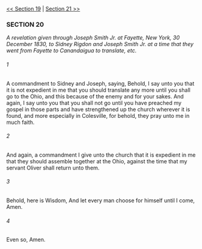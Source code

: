 [<< Section 19](Section%2019)  |  [Section 21 >>](Section%2021)

### SECTION 20

*A revelation given through Joseph Smith Jr. at Fayette, New York, 30 December 1830, to Sidney Rigdon and Joseph Smith Jr. at a time that they went from Fayette to Canandaigua to translate, etc.*

###### 1
A commandment to Sidney and Joseph, saying, Behold, I say unto you that it is not expedient in me that you should translate any more until you shall go to the Ohio, and this because of the enemy and for your sakes. And again, I say unto you that you shall not go until you have preached my gospel in those parts and have strengthened up the church wherever it is found, and more especially in Colesville, for behold, they pray unto me in much faith.

###### 2
And again, a commandment I give unto the church that it is expedient in me that they should assemble together at the Ohio, against the time that my servant Oliver shall return unto them.

###### 3
Behold, here is Wisdom, And let every man choose for himself until I come, Amen.

###### 4
Even so, Amen.